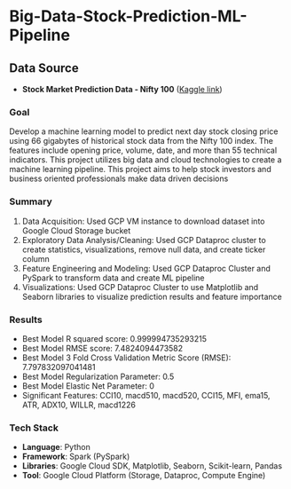 # Big-Data-Stock-Prediction-ML-Pipeline
## Data Source
- **Stock Market Prediction Data - Nifty 100** ([Kaggle link](https://www.kaggle.com/datasets/debashis74017/stock-market-data-nifty-50-stocks-1-min-data/data))

### Goal
Develop a machine learning model to predict next day stock closing price using 66 gigabytes of historical stock data from the Nifty 100 index. The features include opening price, volume, date, and more than 55 technical indicators. This project utilizes big data and cloud technologies to create a machine learning pipeline. This project aims to help stock investors and business oriented professionals make data driven decisions

### Summary
1. Data Acquisition: Used GCP VM instance to download dataset into Google Cloud Storage bucket
2. Exploratory Data Analysis/Cleaning: Used GCP Dataproc cluster to create statistics, visualizations, remove null data, and create ticker column
3. Feature Engineering and Modeling: Used GCP Dataproc Cluster and PySpark to transform data and create ML pipeline
4. Visualizations: Used GCP Dataproc Cluster to use Matplotlib and Seaborn libraries to visualize prediction results and feature importance

### Results
- Best Model R squared score:  0.999994735293215
- Best Model RMSE score: 7.4824094473582
- Best Model 3 Fold Cross Validation Metric Score (RMSE): 7.797832097041481
- Best Model Regularization Parameter: 0.5
- Best Model Elastic Net Parameter: 0
- Significant Features: CCI10, macd510, macd520, CCI15, MFI, ema15, ATR, ADX10, WILLR, macd1226

### Tech Stack
- **Language**: Python
- **Framework**: Spark (PySpark)
- **Libraries**: Google Cloud SDK, Matplotlib, Seaborn, Scikit-learn, Pandas
- **Tool**: Google Cloud Platform (Storage, Dataproc, Compute Engine)
